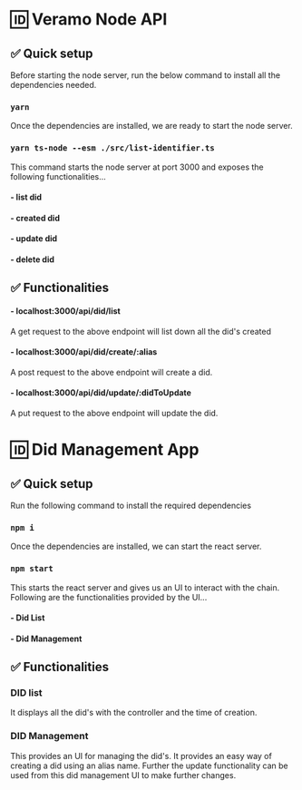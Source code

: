 # 🆔 Veramo Node API 

## ✅ Quick setup

Before starting the node server, run the below command to install all the dependencies needed.

### `yarn`

Once the dependencies are installed, we are ready to start the node server.

### `yarn ts-node --esm ./src/list-identifier.ts`

This command starts the node server at port 3000 and exposes the following functionalities...
####    - list did
####    - created did
####    - update did
####    - delete did

## ✅ Functionalities

#### - localhost:3000/api/did/list

A get request to the above endpoint will list down all the did's created

#### - localhost:3000/api/did/create/:alias

A post request to the above endpoint will create a did.

#### - localhost:3000/api/did/update/:didToUpdate

A put request to the above endpoint will update the did.


# 🆔 Did Management App 

## ✅ Quick setup

Run the following command to install the required dependencies

### `npm i`

Once the dependencies are installed, we can start the react server.

### `npm start`

This starts the react server and gives us an UI to interact with the chain. Following are the functionalities provided by the UI...
####    - Did List
####    - Did Management

## ✅ Functionalities

### DID list

It displays all the did's with the controller and the time of creation.

### DID Management

This provides an UI for managing the did's.
It provides an easy way of creating a did using an alias name. Further the update functionality can be used from this did management UI to make further changes.
